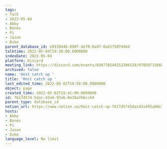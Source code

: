 ```yaml
---
tags:
- Talk
- 2022-05-04
- Abby
- Bones
- Pi
- Jason
- Duke
parent_database_id: e9339446-880f-4ef0-8ad7-8ad1f507dded
talktime: 2022-05-04T19:30:00.0000000
indexDate: 2022-05-04
platform: Discord
meeting_link: https://discord.com/events/830770544253206538/970597156681568276
archived: false
name: 'Host catch up '
title: 'Host catch up '
last_edited_time: 2022-05-02T19:56:00.0000000
object: page
created_time: 2022-05-02T19:41:00.0000000
id: f617d574-5dac-43a4-93ab-0e18a766cc64
parent_type: database_id
notion_url: https://www.notion.so/Host-catch-up-f617d5745dac43a493ab0e18a766cc64
hosts:
- Abby
- Bones
- Pi
- Jason
- Duke
language_level: No limit
---
```





